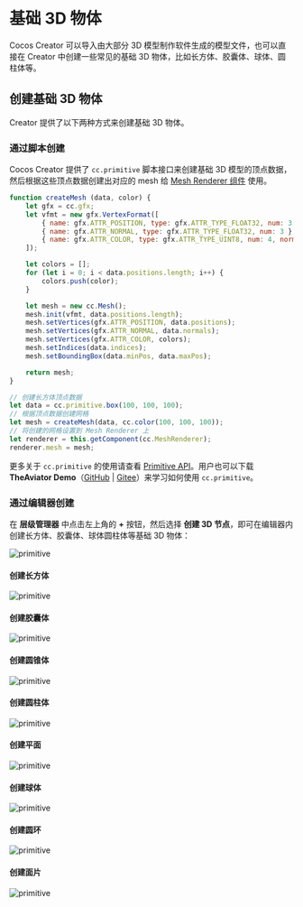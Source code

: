 # 基础 3D 物体

Cocos Creator 可以导入由大部分 3D 模型制作软件生成的模型文件，也可以直接在 Creator 中创建一些常见的基础 3D 物体，比如长方体、胶囊体、球体、圆柱体等。

## 创建基础 3D 物体

Creator 提供了以下两种方式来创建基础 3D 物体。

### 通过脚本创建

Cocos Creator 提供了 `cc.primitive` 脚本接口来创建基础 3D 模型的顶点数据，然后根据这些顶点数据创建出对应的 mesh 给 [Mesh Renderer 组件](mesh-renderer.md) 使用。

```js
function createMesh (data, color) {
    let gfx = cc.gfx;
    let vfmt = new gfx.VertexFormat([
        { name: gfx.ATTR_POSITION, type: gfx.ATTR_TYPE_FLOAT32, num: 3 },
        { name: gfx.ATTR_NORMAL, type: gfx.ATTR_TYPE_FLOAT32, num: 3 },
        { name: gfx.ATTR_COLOR, type: gfx.ATTR_TYPE_UINT8, num: 4, normalize: true },
    ]);

    let colors = [];
    for (let i = 0; i < data.positions.length; i++) {
        colors.push(color);
    }

    let mesh = new cc.Mesh();
    mesh.init(vfmt, data.positions.length);
    mesh.setVertices(gfx.ATTR_POSITION, data.positions);
    mesh.setVertices(gfx.ATTR_NORMAL, data.normals);
    mesh.setVertices(gfx.ATTR_COLOR, colors);
    mesh.setIndices(data.indices);
    mesh.setBoundingBox(data.minPos, data.maxPos);

    return mesh;
}

// 创建长方体顶点数据
let data = cc.primitive.box(100, 100, 100);
// 根据顶点数据创建网格
let mesh = createMesh(data, cc.color(100, 100, 100));
// 将创建的网格设置到 Mesh Renderer 上
let renderer = this.getComponent(cc.MeshRenderer);
renderer.mesh = mesh;
```

更多关于 `cc.primitive` 的使用请查看 [Primitive API](../../../api/zh/modules/primitive.html)。用户也可以下载 **TheAviator Demo**（[GitHub](https://github.com/cocos-creator/demo-the-aviator) | [Gitee](https://gitee.com/mirrors_cocos-creator/demo-the-aviator)）来学习如何使用 `cc.primitive`。

### 通过编辑器创建

在 **层级管理器** 中点击左上角的 **+** 按钮，然后选择 **创建 3D 节点**，即可在编辑器内创建长方体、胶囊体、球体圆柱体等基础 3D 物体：

![primitive](./img/primitive-1.jpg)

#### 创建长方体

![primitive](./img/primitive-2.jpg)

#### 创建胶囊体

![primitive](./img/primitive-3.jpg)

#### 创建圆锥体

![primitive](./img/primitive-4.jpg)

#### 创建圆柱体

![primitive](./img/primitive-5.jpg)

#### 创建平面

![primitive](./img/primitive-6.jpg)

#### 创建球体

![primitive](./img/primitive-7.jpg)

#### 创建圆环

![primitive](./img/primitive-8.jpg)

#### 创建面片

![primitive](./img/primitive-9.jpg)
